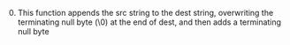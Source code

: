 0. This function appends the src string to the dest string, overwriting the terminating null byte (\0) at the end of dest, and then adds a terminating null byte
